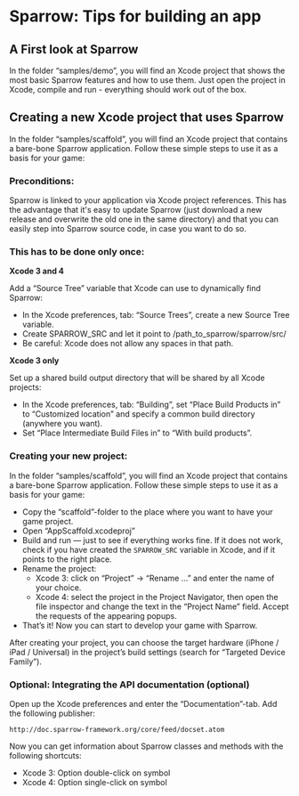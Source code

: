 Sparrow: Tips for building an app
=================================

A First look at Sparrow
-----------------------

In the folder “samples/demo”, you will find an Xcode project that shows the most basic Sparrow
features and how to use them. Just open the project in Xcode, compile and run - everything should
work out of the box.

Creating a new Xcode project that uses Sparrow
----------------------------------------------

In the folder “samples/scaffold”, you will find an Xcode project that contains a bare-bone Sparrow 
application. Follow these simple steps to use it as a basis for your game:

### Preconditions: ###

Sparrow is linked to your application via Xcode project references. This has the advantage that it's
easy to update Sparrow (just download a new release and overwrite the old one in the same directory)
and that you can easily step into Sparrow source code, in case you want to do so.

### This has to be done only once: ###

**Xcode 3 and 4**

Add a “Source Tree” variable that Xcode can use to dynamically find Sparrow:

  * In the Xcode preferences, tab: “Source Trees”, create a new Source Tree variable.
  * Create SPARROW_SRC and let it point to /path_to_sparrow/sparrow/src/
  * Be careful: Xcode does not allow any spaces in that path.

**Xcode 3 only**

Set up a shared build output directory that will be shared by all Xcode projects:

  * In the Xcode preferences, tab: “Building”, set “Place Build Products in” to 
    “Customized location” and specify a common build directory (anywhere you want).
  * Set “Place Intermediate Build Files in” to “With build products”.

### Creating your new project: ###

In the folder “samples/scaffold”, you will find an Xcode project that contains a bare-bone Sparrow 
application. Follow these simple steps to use it as a basis for your game:

  * Copy the “scaffold”-folder to the place where you want to have your game project.
  * Open “AppScaffold.xcodeproj”
  * Build and run — just to see if everything works fine. If it does not work, check if you have 
    created the `SPARROW_SRC` variable in Xcode, and if it points to the right place.
  * Rename the project:
    * Xcode 3: click on “Project” → “Rename …” and enter the name of your choice.
    * Xcode 4: select the project in the Project Navigator, then open the file inspector and change 
               the text in the “Project Name” field. Accept the requests of the appearing popups.
  * That’s it! Now you can start to develop your game with Sparrow.

After creating your project, you can choose the target hardware (iPhone / iPad / Universal) 
in the project’s build settings (search for “Targeted Device Family”).

### Optional: Integrating the API documentation (optional) ###

Open up the Xcode preferences and enter the “Documentation”-tab. Add the following publisher:

    http://doc.sparrow-framework.org/core/feed/docset.atom

Now you can get information about Sparrow classes and methods with the following shortcuts:

  * Xcode 3: Option double-click on symbol
  * Xcode 4: Option single-click on symbol